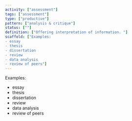 ```yaml
---
activity: ["assessment"]
tags: ["assessment"]
type: ["productive"]
pattern: ["analysis & critique"]
status: [""]
definition: ["Offering interpretation of information. "]
scaffold: ["Examples:
- essay
- thesis
- dissertation
- review
- data analysis
- review of peers"]
---
```


Examples:
- essay
- thesis
- dissertation
- review
- data analysis
- review of peers
